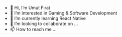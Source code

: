 - 👋 Hi, I’m Umut Fırat
- 👀 I’m interested in Gaming & Software Development
- 🌱 I’m currently learning React Native
- 💞️ I’m looking to collaborate on ...
- 📫 How to reach me ...

<!---
umut-firat/umut-firat is a ✨ special ✨ repository because its `README.md` (this file) appears on your GitHub profile.
You can click the Preview link to take a look at your changes.
--->
